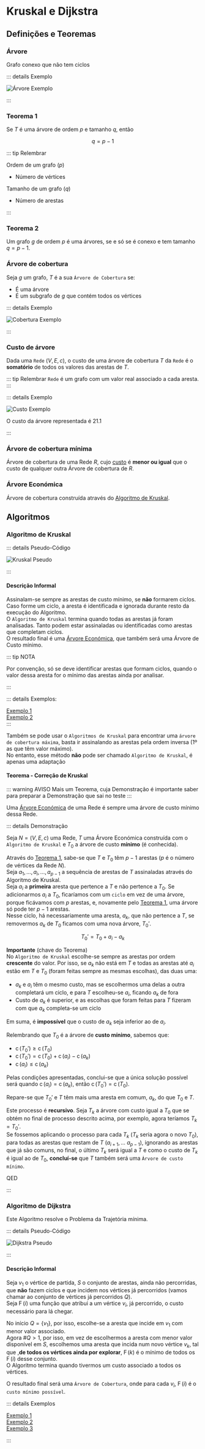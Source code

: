 # Kruskal e Dijkstra

## Definições e Teoremas

### Árvore

Grafo conexo que não tem ciclos

::: details Exemplo

![Árvore Exemplo](./imgs/0022-arvEx.png)

:::

### Teorema 1

Se $T$ é uma árvore de ordem $p$ e tamanho $q$, então

$$q = p-1$$

::: tip Relembrar

Ordem de um grafo $(p)$

- Número de vértices

Tamanho de um grafo $(q)$

- Número de arestas

:::

### Teorema 2

Um grafo $g$ de ordem $p$ é uma árvores, se e só se é conexo e tem tamanho $q=p-1$.

### Árvore de cobertura

Seja $g$ um grafo, $T$ é a sua `Árvore de Cobertura` se:

- É uma árvore
- É um subgrafo de $g$ que contém todos os vértices

::: details Exemplo

![Cobertura Exemplo](./imgs/0022-arcCobEx.png)

:::

### Custo de árvore

Dada uma `Rede` $(V,E,c)$, o custo de uma árvore de cobertura $T$ da `Rede` é o **somatório** de todos os valores das arestas de $T$.

::: tip Relembrar
`Rede` é um grafo com um valor real associado a cada aresta.
:::

::: details Exemplo

![Custo Exemplo](./imgs/0022.custoEx.png)

O custo da árvore representada é $21.1$

:::

### Árvore de cobertura mínima

Árvore de cobertura de uma Rede $R$, cujo [custo](#custo-de-arvore) é **menor ou igual** que o custo de qualquer outra Árvore de cobertura de $R$.

### Árvore Económica

Árvore de cobertura construída através do [Algoritmo de Kruskal](#algoritmo-de-kruskal).

## Algoritmos

### Algoritmo de Kruskal

::: details Pseudo-Código

![Kruskal Pseudo](./imgs/0022-kruskalPseudo.png)

:::

#### Descrição Informal

Assinalam-se sempre as arestas de custo mínimo, se **não** formarem ciclos. Caso forme um ciclo, a aresta é identificada e ignorada durante resto da execução do Algoritmo.  
O `Algoritmo de Kruskal` termina quando todas as arestas já foram analisadas. Tanto podem estar assinaladas ou identificadas como arestas que completam ciclos.  
O resultado final é uma [Árvore Económica](#arvore-economica), que também será uma Árvore de Custo mínimo.

::: tip NOTA

Por convenção, só se deve identificar arestas que formam ciclos, quando o valor dessa aresta for o mínimo das arestas ainda por analisar.

:::

::: details Exemplos:

[Exemplo 1](https://drive.google.com/file/d/1oZJCHj62aIndGWDfr7hDtphEoAo3VAzE/view?usp=sharing)  
[Exemplo 2](https://drive.google.com/file/d/1Vn6dirZylPZy4x81Q5-lnQtvHKqP2Wpd/view?usp=sharing)  
:::

Também se pode usar o `Algoritmos de Kruskal` para encontrar uma `árvore de cobertura máxima`, basta ir assinalando as arestas pela ordem inversa (1º as que têm valor máximo).  
No entanto, esse método **não** pode ser chamado `Algoritmo de Kruskal`, é apenas uma adaptação

#### Teorema - Correção de Kruskal

::: warning AVISO
Mais um Teorema, cuja Demonstração é importante saber para preparar a Demonstração que sai no teste
:::

Uma [Árvore Económica](#arvore-economica) de uma Rede é sempre uma árvore de custo mínimo dessa Rede.

::: details Demonstração

Seja $N=(V,E,c)$ uma Rede, $T$ uma Árvore Económica construída com o `Algoritmo de Kruskal` e $T_0$ a árvore de custo **mínimo** (é conhecida).

Através do [Teorema 1](#teorema-1), sabe-se que $T$ e $T_0$ têm $p-1$ arestas ($p$ é o número de vértices da Rede $N$).  
Seja $a_1,\dots,a_i,\dots,a_{p-1}$ a sequência de arestas de $T$ assinaladas através do Algoritmo de Kruskal.  
Seja $a_i$ a **primeira** aresta que pertence a $T$ e não pertence a $T_0$. Se adicionarmos $a_i$ a $T_0$, ficaríamos com um `ciclo` em vez de uma árvore, porque ficávamos com $p$ arestas, e, novamente pelo [Teorema 1](#teorema-1), uma árvore só pode ter $p-1$ arestas.  
Nesse ciclo, há necessariamente uma aresta, $a_k$, que não pertence a $T$, se removermos $a_k$ de $T_0$ ficamos com uma nova árvore, $T_0'$.

$$T_0' = T_0+a_i-a_k$$

**Importante** (chave do Teorema)  
No `Algoritmo de Kruskal` escolhe-se sempre as arestas por ordem **crescente** do valor. Por isso, se $a_k$ não está em $T$ e todas as arestas até $a_i$ estão em $T$ e $T_0$ (foram feitas sempre as mesmas escolhas), das duas uma:

- $a_k$ e $a_i$ têm o mesmo custo, mas se escolhermos uma delas a outra completará um ciclo, e para $T$ escolheu-se $a_i$, ficando $a_k$ de fora
- Custo de $a_k$ é superior, e as escolhas que foram feitas para $T$ fizeram com que $a_k$ completa-se um ciclo

Em suma, é **impossível** que o custo de $a_k$ seja inferior ao de $a_i$.

Relembrando que $T_0$ é a árvore de **custo mínimo**, sabemos que:

- $\operatorname{c}(T_0')\geq \operatorname{c}(T_0)$
- $\operatorname{c}(T_0') = \operatorname{c}(T_0)+\operatorname{c}(a_i)-\operatorname{c}(a_k)$
- $\operatorname{c}(a_i)\leq \operatorname{c}(a_k)$

Pelas condições apresentadas, conclui-se que a única solução possível será quando $\operatorname{c}(a_i) = \operatorname{c}(a_k)$, então $\operatorname{c}(T_0')=\operatorname{c}(T_0)$.

Repare-se que $T_0'$ e $T$ têm mais uma aresta em comum, $a_k$, do que $T_0$ e $T$.

Este processo é **recursivo**. Seja $T_k$ a árvore com custo igual a $T_0$ que se obtém no final de processo descrito acima, por exemplo, agora teríamos $T_k=T_0'$.  
Se fossemos aplicando o processo para cada $T_k$ ($T_k$ seria agora o novo $T_0$), para todas as arestas que restam de $T$ $(a_{i+1},\dots$ $a_{p-1})$, ignorando as arestas que já são comuns, no final, o último $T_k$ será igual a $T$ e como o custo de $T_k$ é igual ao de $T_0$, **concluí-se** que $T$ também será uma `Árvore de custo mínimo`.

QED

:::

### Algoritmo de Dijkstra

Este Algoritmo resolve o Problema da Trajetória mínima.

::: details Pseudo-Código

![Dijkstra Pseudo](./imgs/0022-dijkstraPseudo.png)

:::

#### Descrição Informal

Seja $v_1$ o vértice de partida, $S$ o conjunto de arestas, ainda não percorridas, que **não** fazem ciclos e que incidem nos vértices já percorridos (vamos chamar ao conjunto de vértices já percorridos $Q$).  
Seja $\operatorname{F}(i)$ uma função que atribui a um vértice $v_i$, já percorrido, o custo necessário para lá chegar.

No início $Q=\{v_1\}$, por isso, escolhe-se a aresta que incide em $v_1$ com menor valor associado.  
Agora $\#Q>1$, por isso, em vez de escolhermos a aresta com menor valor disponível em $S$, escolhemos uma aresta que incida num novo vértice $v_k$, tal que ,**de todos os vértices ainda por explorar**, $\operatorname{F}(k)$ é o mínimo de todos os $\operatorname{F}(i)$ desse conjunto.  
O Algoritmo termina quando tivermos um custo associado a todos os vértices.

O resultado final será uma `Árvore de Cobertura`, onde para cada $v_i$, $\operatorname{F}(i)$ é o `custo mínimo possível`.

::: details Exemplos

[Exemplo 1](https://drive.google.com/file/d/1NqX_csh6u_Yagpr2GJe15PGhaM24tA1s/view?usp=sharing)  
[Exemplo 2](https://drive.google.com/file/d/1lE08JD2B-MQaauCKmA55K1ZfnLh-UU7z/view?usp=sharing)  
[Exemplo 3](https://drive.google.com/file/d/1Z05NeIE4AHG4kb6qV6miBkosfe8kflgG/view?usp=sharing)

:::
